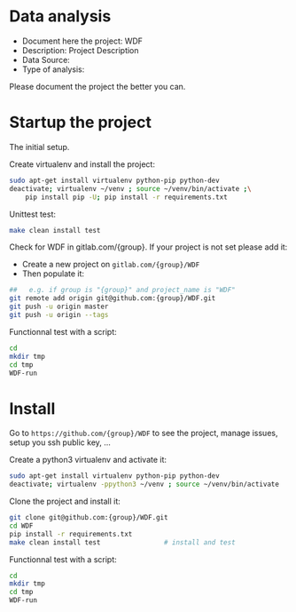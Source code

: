 # Data analysis
- Document here the project: WDF
- Description: Project Description
- Data Source:
- Type of analysis:

Please document the project the better you can.

# Startup the project

The initial setup.

Create virtualenv and install the project:
```bash
sudo apt-get install virtualenv python-pip python-dev
deactivate; virtualenv ~/venv ; source ~/venv/bin/activate ;\
    pip install pip -U; pip install -r requirements.txt
```

Unittest test:
```bash
make clean install test
```

Check for WDF in gitlab.com/{group}.
If your project is not set please add it:

- Create a new project on `gitlab.com/{group}/WDF`
- Then populate it:

```bash
##   e.g. if group is "{group}" and project_name is "WDF"
git remote add origin git@github.com:{group}/WDF.git
git push -u origin master
git push -u origin --tags
```

Functionnal test with a script:

```bash
cd
mkdir tmp
cd tmp
WDF-run
```

# Install

Go to `https://github.com/{group}/WDF` to see the project, manage issues,
setup you ssh public key, ...

Create a python3 virtualenv and activate it:

```bash
sudo apt-get install virtualenv python-pip python-dev
deactivate; virtualenv -ppython3 ~/venv ; source ~/venv/bin/activate
```

Clone the project and install it:

```bash
git clone git@github.com:{group}/WDF.git
cd WDF
pip install -r requirements.txt
make clean install test                # install and test
```
Functionnal test with a script:

```bash
cd
mkdir tmp
cd tmp
WDF-run
```
